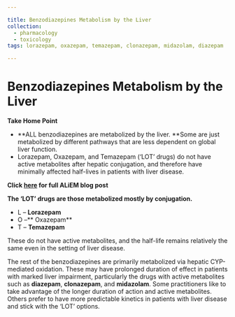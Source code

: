 ```yaml
---

title: Benzodiazepines Metabolism by the Liver
collection:
  - pharmacology
  - toxicology
tags: lorazepam, oxazepam, temazepam, clonazepam, midazolam, diazepam

---
```


# Benzodiazepines Metabolism by the Liver

**Take Home Point**

-   **ALL benzodiazepines are metabolized by the liver. **Some are just metabolized by different pathways that are less dependent on global liver function.
-   <span class="drug">Lorazepam</span>, <span class="drug">Oxazepam</span>, and <span class="drug">Temazepam</span> (‘LOT’ drugs) do not have active metabolites after hepatic conjugation, and therefore have minimally affected half-lives in patients with liver disease. 

**Click [here](http://academiclifeinem.com/all-benzodiazepines-are-metabolized-by-the-liver/) for full ALiEM blog post**

**The ‘LOT’ drugs are those metabolized mostly by conjugation.**

-   L – **<span class="drug">Lorazepam</span>**
-   O –** <span class="drug">Oxazepam</span>**
-   T – **<span class="drug">Temazepam</span>**

These do not have active metabolites, and the half-life remains relatively the same even in the setting of liver disease.

The rest of the benzodiazepines are primarily metabolized via hepatic CYP-mediated oxidation. These may have prolonged duration of effect in patients with marked liver impairment, particularly the drugs with active metabolites such as **<span class="drug">diazepam</span>**, **<span class="drug">clonazepam</span>**, and **<span class="drug">midazolam</span>**. Some practitioners like to take advantage of the longer duration of action and active metabolites. Others prefer to have more predictable kinetics in patients with liver disease and stick with the ‘LOT’ options.
